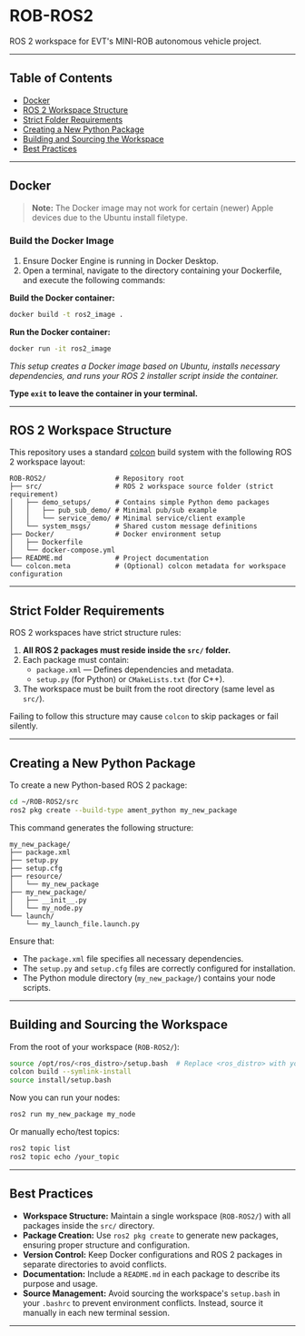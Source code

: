 # ROB-ROS2

ROS 2 workspace for EVT's MINI-ROB autonomous vehicle project.

---

## Table of Contents

- [Docker](#docker)
- [ROS 2 Workspace Structure](#ros-2-workspace-structure)
- [Strict Folder Requirements](#strict-folder-requirements)
- [Creating a New Python Package](#creating-a-new-python-package)
- [Building and Sourcing the Workspace](#building-and-sourcing-the-workspace)
- [Best Practices](#best-practices)

---

## Docker

> **Note:** The Docker image may not work for certain (newer) Apple devices due to the Ubuntu install filetype.

### Build the Docker Image

1. Ensure Docker Engine is running in Docker Desktop.
2. Open a terminal, navigate to the directory containing your Dockerfile, and execute the following commands:

**Build the Docker container:**

```bash
docker build -t ros2_image .
```

**Run the Docker container:**

```bash
docker run -it ros2_image
```

*This setup creates a Docker image based on Ubuntu, installs necessary dependencies, and runs your ROS 2 installer script inside the container.*

**Type `exit` to leave the container in your terminal.**

---

## ROS 2 Workspace Structure

This repository uses a standard [colcon](https://colcon.readthedocs.io/en/released/) build system with the following ROS 2 workspace layout:

```
ROB-ROS2/                 # Repository root
├── src/                  # ROS 2 workspace source folder (strict requirement)
│   ├── demo_setups/      # Contains simple Python demo packages
│   │   ├── pub_sub_demo/ # Minimal pub/sub example
│   │   └── service_demo/ # Minimal service/client example
│   └── system_msgs/      # Shared custom message definitions
├── Docker/               # Docker environment setup
│   ├── Dockerfile
│   └── docker-compose.yml
├── README.md             # Project documentation
└── colcon.meta           # (Optional) colcon metadata for workspace configuration
```

---

## Strict Folder Requirements

ROS 2 workspaces have strict structure rules:

1. **All ROS 2 packages must reside inside the `src/` folder.**
2. Each package must contain:
   - `package.xml` — Defines dependencies and metadata.
   - `setup.py` (for Python) or `CMakeLists.txt` (for C++).
3. The workspace must be built from the root directory (same level as `src/`).

Failing to follow this structure may cause `colcon` to skip packages or fail silently.

---

## Creating a New Python Package

To create a new Python-based ROS 2 package:

```bash
cd ~/ROB-ROS2/src
ros2 pkg create --build-type ament_python my_new_package
```

This command generates the following structure:

```
my_new_package/
├── package.xml
├── setup.py
├── setup.cfg
├── resource/
│   └── my_new_package
├── my_new_package/
│   ├── __init__.py
│   └── my_node.py
└── launch/
    └── my_launch_file.launch.py
```

Ensure that:

- The `package.xml` file specifies all necessary dependencies.
- The `setup.py` and `setup.cfg` files are correctly configured for installation.
- The Python module directory (`my_new_package/`) contains your node scripts.

---

## Building and Sourcing the Workspace

From the root of your workspace (`ROB-ROS2/`):

```bash
source /opt/ros/<ros_distro>/setup.bash  # Replace <ros_distro> with your ROS 2 distribution (e.g., foxy, humble)
colcon build --symlink-install
source install/setup.bash
```

Now you can run your nodes:

```bash
ros2 run my_new_package my_node
```

Or manually echo/test topics:

```bash
ros2 topic list
ros2 topic echo /your_topic
```

---

## Best Practices

- **Workspace Structure:** Maintain a single workspace (`ROB-ROS2/`) with all packages inside the `src/` directory.
- **Package Creation:** Use `ros2 pkg create` to generate new packages, ensuring proper structure and configuration.
- **Version Control:** Keep Docker configurations and ROS 2 packages in separate directories to avoid conflicts.
- **Documentation:** Include a `README.md` in each package to describe its purpose and usage.
- **Source Management:** Avoid sourcing the workspace's `setup.bash` in your `.bashrc` to prevent environment conflicts. Instead, source it manually in each new terminal session.

---
